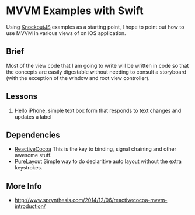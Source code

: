 # MVVM Examples with Swift
Using [KnockoutJS](http://knockoutjs.com/examples/) examples as a starting point, I hope to point out how to use MVVM in various views of on iOS application.

## Brief
Most of the view code that I am going to write will be written in code so that the concepts are easily digestable without needing to consult a storyboard (with the exception of the window and root view controller).

## Lessons
1. Hello iPhone, simple text box form that responds to text changes and updates a label

## Dependencies
- [ReactiveCocoa](http://github.com/reactivecocoa/reactivecocoa) This is the key to binding, signal chaining and other awesome stuff.
- [PureLayout](https://github.com/smileyborg/PureLayout) Simple way to do declaritive auto layout without the extra keystrokes.

## More Info
- http://www.sprynthesis.com/2014/12/06/reactivecocoa-mvvm-introduction/